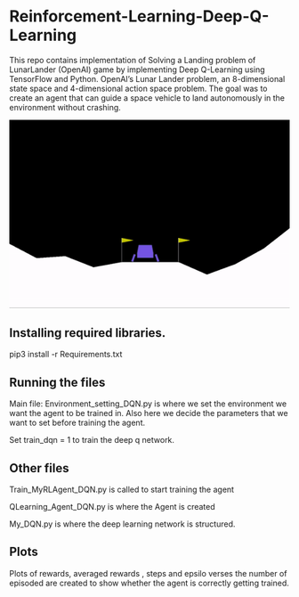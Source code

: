 # Reinforcement-Learning-Deep-Q-Learning
This repo contains implementation of Solving a  Landing problem of LunarLander (OpenAI) game by implementing Deep Q-Learning using TensorFlow and Python.
OpenAI’s Lunar Lander problem, an 8-dimensional state space and 4-dimensional action space problem. The goal was to create an agent that can guide a space vehicle to land autonomously in the environment without crashing.

![alt-text](https://github.com/akshitasawhney3008/Reinforcement-Learning-Deep-Q-Learning/blob/main/lunar_lander1.gif)

## Installing required libraries.

pip3 install -r Requirements.txt

## Running the files

Main file:
Environment_setting_DQN.py is where we set the environment we want the agent to be trained in. Also here we decide the parameters that we want to set before training the agent.

Set train_dqn = 1 to train the deep q network.

## Other files
Train_MyRLAgent_DQN.py is called to start training the agent

QLearning_Agent_DQN.py is where the Agent is created

My_DQN.py is where the deep learning network is structured.

## Plots
Plots of rewards, averaged rewards , steps and epsilo verses the number of episoded are created to show whether the agent is correctly getting trained.

